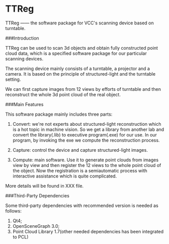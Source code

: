 TTReg
=====

TTReg —— the software package for VCC's scanning device based on turntable.

###Introduction

TTReg can be used to scan 3d objects and obtain fully constructed point cloud data, which is 
a specified software package for our particular scanning devices. 

The scanning device mainly consists of a turntable, a projector and a camera. It is based on
the principle of structured-light and the turntable setting. 

We can first capture images from 12 views by efforts of turntable and then reconstruct 
the whole 3d point cloud of the real object.

###Main Features

This software package mainly includes three parts: 

1) Convert: we're not experts about structured-light reconstruction which is a hot topic in machine vision. So we get
a library from another lab and convert the library(.lib) to executive program(.exe) for our use. In our program, by 
invoking the exe we compute the reconstruction process.

2) Capture: control the device and capture structured-light images.

3) Compute: main software. Use it to generate point clouds from images view by view and then register the 12 views to 
the whole point cloud of the object. Now the registration is a semiautomatic process with interactive assistance which is quite complicated.

More details will be found in XXX file.

###Third-Party Dependencies

Some third-party dependencies with recommended version is needed as follows:

1) Qt4; 
2) OpenSceneGraph 3.0; 
3) Point Cloud Library 1.7(other needed dependencies has been integrated to PCL)





